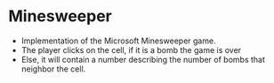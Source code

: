 # Minesweeper
- Implementation of the Microsoft Minesweeper game. 
- The player clicks on the cell, if it is a bomb the game is over
- Else, it will contain a number describing the number of bombs that neighbor the cell.
